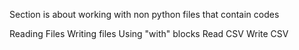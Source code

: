 Section is about working with non python files that contain codes

Reading Files
Writing files
Using "with" blocks
Read CSV
Write CSV